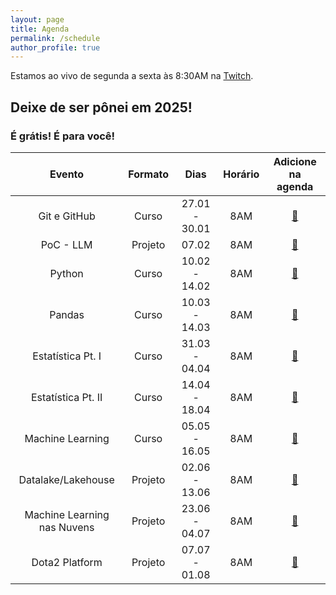 ```yaml
---
layout: page
title: Agenda
permalink: /schedule
author_profile: true
---
```


Estamos ao vivo de segunda a sexta às 8:30AM na [Twitch](https://twitch.tv/teomewhy).

## Deixe de ser pônei em 2025!
### É grátis! É para você!

| Evento | Formato | Dias | Horário | Adicione na agenda |
| :---: | :---: | :---: | :--: | :---: |
| Git e GitHub | Curso | 27.01 - 30.01 | 8AM | [:link:](https://calendar.google.com/calendar/event?action=TEMPLATE&tmeid=MW5hbTdvM3M0cDRhcnBpaGRwb3NrNWh1aHVfMjAyNTAxMjdUMTEwMDAwWiB0ZW9AdGVvbWV3aHkub3Jn&tmsrc=teo%40teomewhy.org&scp=ALL) |
| PoC - LLM | Projeto | 07.02 | 8AM | [:link:](https://calendar.google.com/calendar/event?action=TEMPLATE&tmeid=MzRlc2NnZGg1aG1paGJnamxiNXNxbnRmc2EgdGVvQHRlb21ld2h5Lm9yZw&tmsrc=teo%40teomewhy.org) |
| Python | Curso | 10.02 - 14.02 | 8AM | [:link:](https://calendar.google.com/calendar/event?action=TEMPLATE&tmeid=Mm9laTlqaWlwOWxucjJrbDFkbnFzdjJham5fMjAyNTAyMTBUMTEwMDAwWiB0ZW9AdGVvbWV3aHkub3Jn&tmsrc=teo%40teomewhy.org&scp=ALL) |
| Pandas | Curso | 10.03 - 14.03 | 8AM | [:link:](https://calendar.google.com/calendar/event?action=TEMPLATE&tmeid=NWlwNzdub2IyNTlibGFzdHY3MWVsajZtNzBfMjAyNTAzMTBUMTEwMDAwWiB0ZW9AdGVvbWV3aHkub3Jn&tmsrc=teo%40teomewhy.org&scp=ALL) |
| Estatística Pt. I | Curso | 31.03 - 04.04 | 8AM | [:link:](https://calendar.google.com/calendar/event?action=TEMPLATE&tmeid=NTZpa3FxbzRja2ZjOWVjdmdzNXYycjh1c3BfMjAyNTAzMzFUMTEwMDAwWiB0ZW9AdGVvbWV3aHkub3Jn&tmsrc=teo%40teomewhy.org&scp=ALL) |
| Estatística Pt. II | Curso | 14.04 - 18.04 | 8AM | [:link:](https://calendar.google.com/calendar/event?action=TEMPLATE&tmeid=MDVpcHZoYWUybW1uZ2d2NzliZW50ZWxsdDFfMjAyNTA0MTRUMTEwMDAwWiB0ZW9AdGVvbWV3aHkub3Jn&tmsrc=teo%40teomewhy.org&scp=ALL) |
| Machine Learning | Curso | 05.05 - 16.05 | 8AM | [:link:](https://calendar.google.com/calendar/event?action=TEMPLATE&tmeid=MTl0bnVjbGJldHNsNjU4dWg0ajgxc3BhdXVfMjAyNTA1MDVUMTEwMDAwWiB0ZW9AdGVvbWV3aHkub3Jn&tmsrc=teo%40teomewhy.org&scp=ALL) |
| Datalake/Lakehouse | Projeto | 02.06 - 13.06 | 8AM | [:link:](https://calendar.google.com/calendar/event?action=TEMPLATE&tmeid=NDhsODJ2ZGk1YjI0djF2ODRxaGJvYmQxZTZfMjAyNTA2MDJUMTEwMDAwWiB0ZW9AdGVvbWV3aHkub3Jn&tmsrc=teo%40teomewhy.org&scp=ALL) |
| Machine Learning nas Nuvens | Projeto | 23.06 - 04.07 | 8AM | [:link:](https://calendar.google.com/calendar/event?action=TEMPLATE&tmeid=N2QzanViZzM4MWg0YmZpamc5cHYzZjNhdmpfMjAyNTA2MjNUMTEwMDAwWiB0ZW9AdGVvbWV3aHkub3Jn&tmsrc=teo%40teomewhy.org&scp=ALL) |
| Dota2 Platform | Projeto | 07.07 - 01.08 | 8AM | [:link:](https://calendar.google.com/calendar/event?action=TEMPLATE&tmeid=NzhnYXZzaXZoc3B0cjJvNGlob2duc3ZlbTJfMjAyNTA3MDdUMTEwMDAwWiB0ZW9AdGVvbWV3aHkub3Jn&tmsrc=teo%40teomewhy.org&scp=ALL) |
